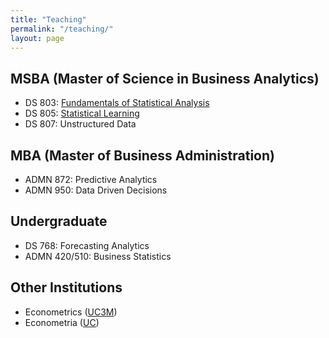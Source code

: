 ```yaml
---
title: "Teaching"
permalink: "/teaching/"
layout: page
---
```


## MSBA (Master of Science in Business Analytics)

 - DS 803: [Fundamentals of Statistical Analysis](https://universitysystemnh-my.sharepoint.com/:b:/g/personal/be1008_usnh_edu/EZByn9_TAEZMhh2Uu2BzL8gBDS4T1xHJfZjvi2AuXsIC9g?e=Wekei3)
 - DS 805: [Statistical Learning](https://universitysystemnh-my.sharepoint.com/:b:/g/personal/be1008_usnh_edu/Eez8oB_SP9hJs6aMrNYXvK8BYZ7TSJaCx5Qe9lpfiCAYUA?e=cWAyj3)
 - DS 807: Unstructured Data

## MBA (Master of Business Administration)

 - ADMN 872: Predictive Analytics
 - ADMN 950: Data Driven Decisions

## Undergraduate

 - DS 768: Forecasting Analytics
 - ADMN 420/510: Business Statistics

## Other Institutions

 - Econometrics ([UC3M](https://economics.uc3m.es/))
 - Econometria ([UC](https://economia.uc.cl/))
